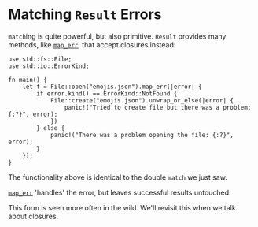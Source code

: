 # Matching `Result` Errors

`match`ing is quite powerful, but also primitive. `Result` provides many
methods, like [`map_err`][map_err], that accept closures instead:

```rust,no_run
use std::fs::File;
use std::io::ErrorKind;

fn main() {
    let f = File::open("emojis.json").map_err(|error| {
        if error.kind() == ErrorKind::NotFound {
            File::create("emojis.json").unwrap_or_else(|error| {
                panic!("Tried to create file but there was a problem: {:?}", error);
            })
        } else {
            panic!("There was a problem opening the file: {:?}", error);
        }
    });
}
```

The functionality above is identical to the double `match` we just saw.

[`map_err`][map_err] 'handles' the error, but leaves successful results
untouched.

This form is seen more often in the wild. We'll revisit this when we talk about
closures.

[map_err]: https://doc.rust-lang.org/std/result/enum.Result.html#method.map_err
